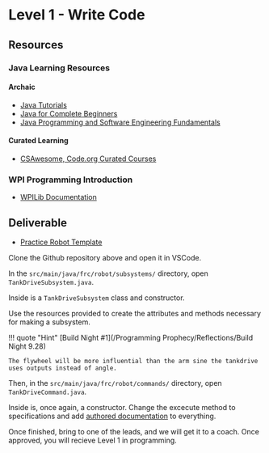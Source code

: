 
# Level 1 - Write Code

## Resources

### Java Learning Resources

#### Archaic

* [Java Tutorials](https://docs.oracle.com/javase/tutorial/)
* [Java for Complete Beginners](https://www.udemy.com/java-tutorial/)
* [Java Programming and Software Engineering Fundamentals](https://www.coursera.org/specializations/java-programming)

#### Curated Learning

* [CSAwesome, Code.org Curated Courses](https://docs.google.com/document/d/1G6nhE6ZZyG30miTqGP7l75sut6OiOxBa-8xqMm8F-_E)

### WPI Programming Introduction

* [WPILib Documentation](https://docs.wpilib.org/en/stable/docs/zero-to-robot/introduction.html)

## Deliverable

* [Practice Robot Template](https://github.com/FRCTeam4500/PracticeRobotChallengeTemplate)

Clone the Github repository above and open it in VSCode. 

In the `src/main/java/frc/robot/subsystems/` directory, open `TankDriveSubsystem.java`.

Inside is a `TankDriveSubsystem` class and constructor.

Use the resources provided to create the attributes and methods necessary for making a subsystem.

!!! quote "Hint"
    [Build Night #1](/Programming Prophecy/Reflections/Build Night 9.28)

    The flywheel will be more influential than the arm sine the tankdrive uses outputs instead of angle.

Then, in the `src/main/java/frc/robot/commands/` directory, open `TankDriveCommand.java`.

Inside is, once again, a constructor. Change the excecute method to specifications and add [authored documentation](../Programming%20Prophecy/Best%20Practices/AuthoredDocs.md) to everything.

Once finished, bring to one of the leads, and we will get it to a coach. Once approved, you will recieve Level 1 in programming.
